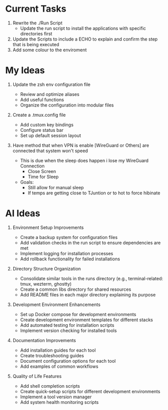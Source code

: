 # Current Tasks
1. Rewrite the ./Run Script
    - Update the run script to install the applications with specific directories first
2. Update the Scripts to include a ECHO to explain and confirm the step that is being executed
3. Add some colour to the enviroment


# My Ideas
1. Update the zsh env configuration file
    - Review and optimize aliases
    - Add useful functions
    - Organize the configuration into modular files

2. Create a .tmux.config file
    - Add custom key bindings
    - Configure status bar
    - Set up default session layout

3. Have method that when VPN is enable [WireGuard or Others] are connected that system won't speed
    - This is due when the sleep does happen i lose my WireGuard Connection
        - Close Screen
        - Time for Sleep
    - Goals:
        - Still allow for manual sleep
        - If temps are getting close to TJuntion or to hot to force hibinate





# AI Ideas
1. Environment Setup Improvements
    - Create a backup system for configuration files
    - Add validation checks in the run script to ensure dependencies are met
    - Implement logging for installation processes
    - Add rollback functionality for failed installations

2. Directory Structure Organization
    - Consolidate similar tools in the runs directory (e.g., terminal-related: tmux, wezterm, ghostty)
    - Create a common libs directory for shared resources
    - Add README files in each major directory explaining its purpose

3. Development Environment Enhancements
    - Set up Docker compose for development environments
    - Create development environment templates for different stacks
    - Add automated testing for installation scripts
    - Implement version checking for installed tools

4. Documentation Improvements
    - Add installation guides for each tool
    - Create troubleshooting guides
    - Document configuration options for each tool
    - Add examples of common workflows

5. Quality of Life Features
    - Add shell completion scripts
    - Create quick-setup scripts for different development environments
    - Implement a tool version manager
    - Add system health monitoring scripts
